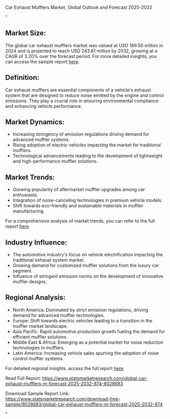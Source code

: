 Car Exhaust Mufflers Market, Global Outlook and Forecast 2025-2032 

"<h2>Market Size:</h2>
<p>The global car exhaust mufflers market was valued at USD 189.50 million in 2024 and is projected to reach USD 243.81 million by 2032, growing at a CAGR of 3.20% over the forecast period. For more detailed insights, you can access the sample report <a href='https://www.statsmarketresearch.com/download-free-sample/8028683/global-car-exhaust-mufflers-m-forecast-2025-2032-874'>here</a>.</p>

<h2>Definition:</h2>
<p>Car exhaust mufflers are essential components of a vehicle's exhaust system that are designed to reduce noise emitted by the engine and control emissions. They play a crucial role in ensuring environmental compliance and enhancing vehicle performance.</p>

<h2>Market Dynamics:</h2>
<ul>
    <li>Increasing stringency of emission regulations driving demand for advanced muffler systems.</li>
    <li>Rising adoption of electric vehicles impacting the market for traditional mufflers.</li>
    <li>Technological advancements leading to the development of lightweight and high-performance muffler solutions.</li>
</ul>

<h2>Market Trends:</h2>
<ul>
    <li>Growing popularity of aftermarket muffler upgrades among car enthusiasts.</li>
    <li>Integration of noise-canceling technologies in premium vehicle models.</li>
    <li>Shift towards eco-friendly and sustainable materials in muffler manufacturing.</li>
</ul>
<p>For a comprehensive analysis of market trends, you can refer to the full report <a href='https://www.statsmarketresearch.com/global-car-exhaust-mufflers-m-forecast-2025-2032-874-8028683'>here</a>.</p>

<h2>Industry Influence:</h2>
<ul>
    <li>The automotive industry's focus on vehicle electrification impacting the traditional exhaust system market.</li>
    <li>Growing demand for customized muffler solutions from the luxury car segment.</li>
    <li>Influence of stringent emission norms on the development of innovative muffler designs.</li>
</ul>

<h2>Regional Analysis:</h2>
<ul>
    <li>North America: Dominated by strict emission regulations, driving demand for advanced muffler technologies.</li>
    <li>Europe: Shift towards electric vehicles leading to a transition in the muffler market landscape.</li>
    <li>Asia Pacific: Rapid automotive production growth fueling the demand for efficient muffler solutions.</li>
    <li>Middle East & Africa: Emerging as a potential market for noise reduction technologies in mufflers.</li>
    <li>Latin America: Increasing vehicle sales spurring the adoption of noise control muffler systems.</li>
</ul>
<p>For detailed regional insights, access the full report <a href='https://www.statsmarketresearch.com/global-car-exhaust-mufflers-m-forecast-2025-2032-874-8028683'>here</a>.</p>

<p>Read Full Report: <a href='https://www.statsmarketresearch.com/global-car-exhaust-mufflers-m-forecast-2025-2032-874-8028683'>https://www.statsmarketresearch.com/global-car-exhaust-mufflers-m-forecast-2025-2032-874-8028683</a></p>
<p>Download Sample Report Link: <a href='https://www.statsmarketresearch.com/download-free-sample/8028683/global-car-exhaust-mufflers-m-forecast-2025-2032-874'>https://www.statsmarketresearch.com/download-free-sample/8028683/global-car-exhaust-mufflers-m-forecast-2025-2032-874</a></p>"
